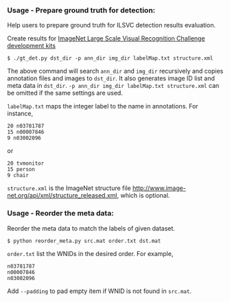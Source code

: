 ### Usage - Prepare ground truth for detection:
Help users to prepare ground truth for ILSVC detection results evaluation.

Create results for [ImageNet Large Scale Visual Recognition Challenge development kits](http://image-net.org/challenges/LSVRC/2014/index)

`$ ./gt_det.py dst_dir -p ann_dir img_dir labelMap.txt structure.xml`

The above command will search `ann_dir` and `img_dir` recursively and copies annotation files and images to `dst_dir`. It also generates image ID list and meta data in `dst_dir`. `-p ann_dir img_dir labelMap.txt structure.xml` can be omitted if the same settings are used.

`labelMap.txt` maps the integer label to the name in annotations. For instance,

	20 n03781787
	15 n00007846
	9 n03002096

or

	20 tvmonitor
	15 person
	9 chair

`structure.xml` is the ImageNet structure file http://www.image-net.org/api/xml/structure_released.xml, which is optional.

### Usage - Reorder the meta data:
Reorder the meta data to match the labels of given dataset.

`$ python reorder_meta.py src.mat order.txt dst.mat`

`order.txt` list the WNIDs in the desired order. For example,

	n03781787
	n00007846
	n03002096

Add `--padding` to pad empty item if WNID is not found in `src.mat`.
